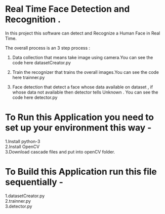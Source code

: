 # Real Time Face Detection and Recognition .
In this project this software can detect and Recognize a Human Face in Real Time. 

The overall process is an 3 step process : 

1. Data collection that means take image using camera.You can see the code here datasetCreator.py  

2. Train the recognizer that trains the overall images.You can see the code here trainner.py

3. Face detection that detect a face whose data available on dataset , if whose data not available then detector tells Unknown . You can see the code here detector.py


# To Run this Application you need to set up your environment this way -

1.Install python-3 \
2.Install OpenCV \
3.Download cascade files  and put into openCV folder.

# To Build this Application run this file sequentially -

1.datasetCreator.py  \
2.trainner.py \
3.detector.py 

